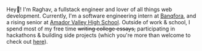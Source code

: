 Hey👋! I'm Raghav, a fullstack engineer and lover of all things web development. Currently, I'm a software engineering intern at [Banqfora](https://www.banqfora.com), and a rising senior at [Amador Valley High School](https://amador.pleasantonusd.net). Outside of work & school, I spend most of my free time ~~writing college essays,~~ participating in hackathons & building side projects (which you're more than welcome to check out [here](/projects)).

